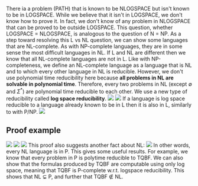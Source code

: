 There ia a problem (PATH) that is known to be NLOGSPACE but isn't known to be in LOGSPACE. While we believe that it isn't in LOGSPACE, we don't know how to prove it. In fact, we don't know of any problem in NLOGSPACE that can be proved to be outside LOGSPACE. This question, whether LOGSPACE = NLOGSPACE, is analogous to the question of N = NP.
As a step toward resolving this L vs NL question, we can show some languages that are NL-complete. As with NP-complete languages, they are in some sense the most difficult languages in NL. If L and NL are different then we know that all NL-complete languages are not in L.
Like with NP-completeness, we define an NL-complete language as a language that is NL and to which every other language in NL is reducible. However, we don't use polynomial time reducibility here because **all problems in NL are solvable in polynomial time**. Therefore, every two problems in NL (except $\emptyset$ and $\Sigma^*$) are polynomial time reducible to each other. We use a new type of reducibility called **log space reducibility**.
![](Pasted%20image%2020231117122523.png)
![](Pasted%20image%2020231117122603.png)
If a language is log space reducible to a language already known to be in L then it is also in L, similarly to with P/NP.
![](Pasted%20image%2020231117122731.png)

## Proof example
![](Pasted%20image%2020231117123532.png)
![](Pasted%20image%2020231117123540.png)
![](Pasted%20image%2020231117123553.png)
This proof also suggests another fact about NL:
![](Pasted%20image%2020231117123745.png)
In other words, every NL language is in P.
This gives some useful results. For example, we know that every problem in P is polytime reducible to TQBF. We can also show that the formulas produced by TQBF are computable using only log space, meaning that TQBF is P-complete w.r.t. logspace reducibility. This shows that NL $\subsetneq$ P, and further that TQBF $\notin$ NL.